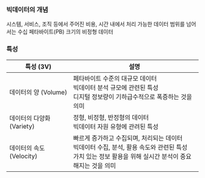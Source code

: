 ### 빅데이터의 개념

시스템, 서비스, 조직 등에서 주어진 비용, 시간 내에서 처리 가능한 데이터 범위를 넘어서는 수십 페타바이트(PB) 크기의 비정형 데이터 



### 특성

| 특성 (3V)                 | 설명                                                         |
| ------------------------- | ------------------------------------------------------------ |
| 데이터의 양 (Volume)      | 페타바이트 수준의 대규모 데이터<br />빅데이터 분석 규모에 관련된 특성<br />디지털 정보량이 기하급수적으로 폭증하는 것을 의미 |
| 데이터의 다양화 (Variety) | 정형, 비정형, 반정형의 데이터<br />빅데이터 자원 유형에 관려된 특성 |
| 데이터의 속도 (Velocity)  | 빠르게 증가하고 수집되며, 처리되는 데이터<br />빅데이터 수집, 분석, 활용 속도와 관련된 특성<br />가치 있는 정보 활용을 위해 실시간 분석이 중요해지는 것을 의미 |


